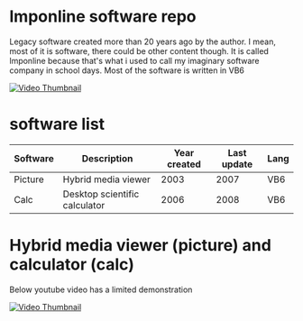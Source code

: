 # lmponline software repo
Legacy software created more than 20 years ago by the author. I mean, most of it is software, there could be other content though.
It is called lmponline because that's what i used to call my imaginary software company in school days.
Most of the software is written in VB6

[![Video Thumbnail](http://img.youtube.com/vi/Fi-O5vbII1E/0.jpg)](https://youtu.be/Fi-O5vbII1E)

# software list
| Software | Description | Year created | Last update | Lang |
|---|---|---|---|---|
| Picture | Hybrid media viewer | 2003 | 2007 | VB6 |
| Calc    | Desktop scientific calculator | 2006 | 2008 | VB6 |

# Hybrid media viewer (picture) and calculator (calc)
Below youtube video has a limited demonstration

[![Video Thumbnail](http://img.youtube.com/vi/F1YQBs0LH7E/0.jpg)](https://youtu.be/F1YQBs0LH7E)


